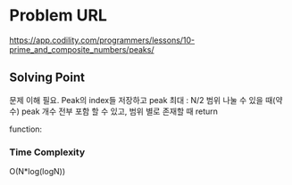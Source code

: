 # Problem URL
https://app.codility.com/programmers/lessons/10-prime_and_composite_numbers/peaks/

## Solving Point 

문제 이해 필요.
Peak의 index들 저장하고
peak 최대 : N/2
범위 나눌 수 있을 때(약수)
peak 개수 전부 포함 할 수 있고, 범위 별로 존재할 때 return

function:
     

### Time Complexity

O(N*log(logN))